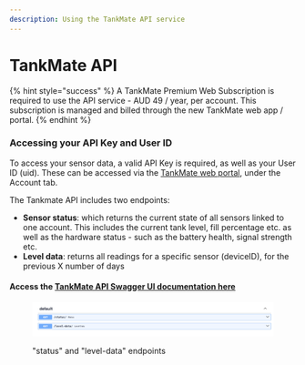 ```yaml
---
description: Using the TankMate API service
---
```


# TankMate API

{% hint style="success" %}
A TankMate Premium Web Subscription is required to use the API service - AUD 49 / year, per account. This subscription is managed and billed through the new TankMate web app / portal.
{% endhint %}

### Accessing your API Key and User ID

To access your sensor data, a valid API Key is required, as well as your User ID (uid).  These can be accessed via the [TankMate web portal](https://tankmate.app/), under the Account tab.

The Tankmate API includes two endpoints:

* **Sensor status**: which returns the current state of all sensors linked to one account. This includes the current tank level, fill percentage etc. as well as the hardware status - such as the battery health, signal strength etc.&#x20;
* **Level data**: returns all readings for a specific sensor (deviceID), for the previous X number of days

#### Access the [TankMate API Swagger UI documentation here](https://api.tankmate.app/docs)

<figure><img src="../.gitbook/assets/Screen Shot 2023-12-08 at 10.06.07 PM.png" alt=""><figcaption><p>"status" and "level-data" endpoints</p></figcaption></figure>


